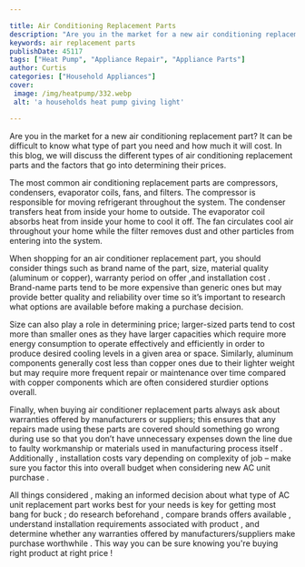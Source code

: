 ```yaml
---

title: Air Conditioning Replacement Parts
description: "Are you in the market for a new air conditioning replacement part? It can be difficult to know what type of part you need and how ...see more"
keywords: air replacement parts
publishDate: 45117
tags: ["Heat Pump", "Appliance Repair", "Appliance Parts"]
author: Curtis
categories: ["Household Appliances"]
cover: 
 image: /img/heatpump/332.webp
 alt: 'a households heat pump giving light'

---
```


Are you in the market for a new air conditioning replacement part? It can be difficult to know what type of part you need and how much it will cost. In this blog, we will discuss the different types of air conditioning replacement parts and the factors that go into determining their prices.

The most common air conditioning replacement parts are compressors, condensers, evaporator coils, fans, and filters. The compressor is responsible for moving refrigerant throughout the system. The condenser transfers heat from inside your home to outside. The evaporator coil absorbs heat from inside your home to cool it off. The fan circulates cool air throughout your home while the filter removes dust and other particles from entering into the system. 

When shopping for an air conditioner replacement part, you should consider things such as brand name of the part, size, material quality (aluminum or copper), warranty period on offer ,and installation cost . Brand-name parts tend to be more expensive than generic ones but may provide better quality and reliability over time so it’s important to research what options are available before making a purchase decision. 

Size can also play a role in determining price; larger-sized parts tend to cost more than smaller ones as they have larger capacities which require more energy consumption to operate effectively and efficiently in order to produce desired cooling levels in a given area or space. Similarly, aluminum components generally cost less than copper ones due to their lighter weight but may require more frequent repair or maintenance over time compared with copper components which are often considered sturdier options overall. 

Finally, when buying air conditioner replacement parts always ask about warranties offered by manufacturers or suppliers; this ensures that any repairs made using these parts are covered should something go wrong during use so that you don’t have unnecessary expenses down the line due to faulty workmanship or materials used in manufacturing process itself . Additionally , installation costs vary depending on complexity of job – make sure you factor this into overall budget when considering new AC unit purchase . 

All things considered , making an informed decision about what type of AC unit replacement part works best for your needs is key for getting most bang for buck ; do research beforehand , compare brands offers available , understand installation requirements associated with product , and determine whether any warranties offered by manufacturers/suppliers make purchase worthwhile . This way you can be sure knowing you're buying right product at right price !

